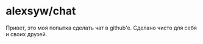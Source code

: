 # alexsyw/chat
Привет, это моя попытка сделать чат в github'e. Сделано чисто для себя и своих друзей.
